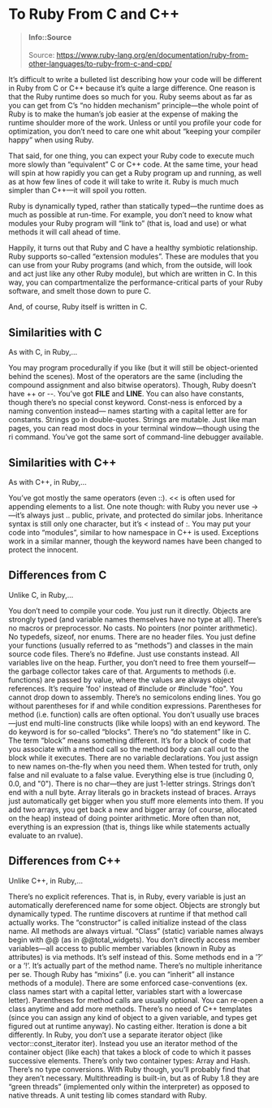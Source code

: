 # To Ruby From C and C++

> #### Info::Source
> Source: https://www.ruby-lang.org/en/documentation/ruby-from-other-languages/to-ruby-from-c-and-cpp/


It’s difficult to write a bulleted list describing how your code will be different in Ruby from C or C++ because it’s quite a large difference. One reason is that the Ruby runtime does so much for you. Ruby seems about as far as you can get from C’s “no hidden mechanism” principle—the whole point of Ruby is to make the human’s job easier at the expense of making the runtime shoulder more of the work. Unless or until you profile your code for optimization, you don’t need to care one whit about “keeping your compiler happy” when using Ruby.

That said, for one thing, you can expect your Ruby code to execute much more slowly than “equivalent” C or C++ code. At the same time, your head will spin at how rapidly you can get a Ruby program up and running, as well as at how few lines of code it will take to write it. Ruby is much much simpler than C++—it will spoil you rotten.

Ruby is dynamically typed, rather than statically typed—the runtime does as much as possible at run-time. For example, you don’t need to know what modules your Ruby program will “link to” (that is, load and use) or what methods it will call ahead of time.

Happily, it turns out that Ruby and C have a healthy symbiotic relationship. Ruby supports so-called “extension modules”. These are modules that you can use from your Ruby programs (and which, from the outside, will look and act just like any other Ruby module), but which are written in C. In this way, you can compartmentalize the performance-critical parts of your Ruby software, and smelt those down to pure C.

And, of course, Ruby itself is written in C.


## Similarities with C

As with C, in Ruby,…

You may program procedurally if you like (but it will still be object-oriented behind the scenes).
Most of the operators are the same (including the compound assignment and also bitwise operators). Though, Ruby doesn’t have ++ or --.
You’ve got __FILE__ and __LINE__.
You can also have constants, though there’s no special const keyword. Const-ness is enforced by a naming convention instead— names starting with a capital letter are for constants.
Strings go in double-quotes.
Strings are mutable.
Just like man pages, you can read most docs in your terminal window—though using the ri command.
You’ve got the same sort of command-line debugger available.

## Similarities with C++

As with C++, in Ruby,…

You’ve got mostly the same operators (even ::). << is often used for appending elements to a list. One note though: with Ruby you never use ->—it’s always just ..
public, private, and protected do similar jobs.
Inheritance syntax is still only one character, but it’s < instead of :.
You may put your code into “modules”, similar to how namespace in C++ is used.
Exceptions work in a similar manner, though the keyword names have been changed to protect the innocent.

## Differences from C

Unlike C, in Ruby,…

You don’t need to compile your code. You just run it directly.
Objects are strongly typed (and variable names themselves have no type at all).
There’s no macros or preprocessor. No casts. No pointers (nor pointer arithmetic). No typedefs, sizeof, nor enums.
There are no header files. You just define your functions (usually referred to as “methods”) and classes in the main source code files.
There’s no #define. Just use constants instead.
All variables live on the heap. Further, you don’t need to free them yourself—the garbage collector takes care of that.
Arguments to methods (i.e. functions) are passed by value, where the values are always object references.
It’s require 'foo' instead of #include <foo> or #include "foo".
You cannot drop down to assembly.
There’s no semicolons ending lines.
You go without parentheses for if and while condition expressions.
Parentheses for method (i.e. function) calls are often optional.
You don’t usually use braces—just end multi-line constructs (like while loops) with an end keyword.
The do keyword is for so-called “blocks”. There’s no “do statement” like in C.
The term “block” means something different. It’s for a block of code that you associate with a method call so the method body can call out to the block while it executes.
There are no variable declarations. You just assign to new names on-the-fly when you need them.
When tested for truth, only false and nil evaluate to a false value. Everything else is true (including 0, 0.0, and "0").
There is no char—they are just 1-letter strings.
Strings don’t end with a null byte.
Array literals go in brackets instead of braces.
Arrays just automatically get bigger when you stuff more elements into them.
If you add two arrays, you get back a new and bigger array (of course, allocated on the heap) instead of doing pointer arithmetic.
More often than not, everything is an expression (that is, things like while statements actually evaluate to an rvalue).

## Differences from C++

Unlike C++, in Ruby,…

There’s no explicit references. That is, in Ruby, every variable is just an automatically dereferenced name for some object.
Objects are strongly but dynamically typed. The runtime discovers at runtime if that method call actually works.
The “constructor” is called initialize instead of the class name.
All methods are always virtual.
“Class” (static) variable names always begin with @@ (as in @@total_widgets).
You don’t directly access member variables—all access to public member variables (known in Ruby as attributes) is via methods.
It’s self instead of this.
Some methods end in a ’?’ or a ’!’. It’s actually part of the method name.
There’s no multiple inheritance per se. Though Ruby has “mixins” (i.e. you can “inherit” all instance methods of a module).
There are some enforced case-conventions (ex. class names start with a capital letter, variables start with a lowercase letter).
Parentheses for method calls are usually optional.
You can re-open a class anytime and add more methods.
There’s no need of C++ templates (since you can assign any kind of object to a given variable, and types get figured out at runtime anyway). No casting either.
Iteration is done a bit differently. In Ruby, you don’t use a separate iterator object (like vector<T>::const_iterator iter). Instead you use an iterator method of the container object (like each) that takes a block of code to which it passes successive elements.
There’s only two container types: Array and Hash.
There’s no type conversions. With Ruby though, you’ll probably find that they aren’t necessary.
Multithreading is built-in, but as of Ruby 1.8 they are “green threads” (implemented only within the interpreter) as opposed to native threads.
A unit testing lib comes standard with Ruby.